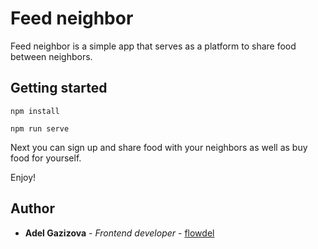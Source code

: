 # Feed neighbor

Feed neighbor is a simple app that serves as a platform to share food between neighbors.


## Getting started
```
npm install
```
```
npm run serve
```
Next you can sign up and share food with your neighbors as well as buy food for yourself. 

Enjoy!

## Author

* **Adel Gazizova** - *Frontend developer* - [flowdel](https://github.com/flowdel)
